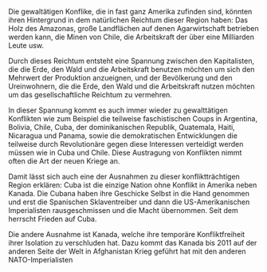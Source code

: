 Die gewaltätigen Konflike, die in fast ganz Amerika zufinden sind, könnten ihren Hintergrund in dem natürlichen Reichtum dieser Region haben: Das Holz des Amazonas, große Landflächen auf denen Agarwirtschaft betrieben werden kann, die Minen von Chile, die Arbeitskraft der über eine Milliarden Leute usw. 

Durch dieses Reichtum entsteht eine Spannung zwischen den Kapitalisten, die die Erde, den Wald und die Arbeitskraft benutzen möchten um sich den Mehrwert der Produktion anzueignen, und der Bevölkerung und den Ureinwohnern, die die Erde, den Wald und die Arbeitskraft nutzen möchten um das gesellschaftliche Reichtum zu vermehren.

In dieser Spannung kommt es auch immer wieder zu gewalttätigen Konflikten wie zum Beispiel die teilweise faschistischen Coups in Argentina, Bolivia, Chile, Cuba, der dominikanischen Republik, Quatemala, Haiti, Nicaragua und Panama, sowie die demokratischen Entwicklungen die teilweise durch Revolutionäre gegen diese Interessen verteidigt werden müssen wie in Cuba und Chile. Diese Austragung von Konflikten nimmt often die Art der neuen Kriege an.

Damit lässt sich auch eine der Ausnahmen zu dieser konfliktträchtigen Region erklären: Cuba ist die einzige Nation ohne Konflikt in Amerika neben Kanada. Die Cubana haben ihre Geschicke Selbst in die Hand genommen und erst die Spanischen Sklaventreiber und dann die US-Amerikanischen Imperialisten rausgeschmissen und die Macht übernommen. Seit dem herrscht Frieden auf Cuba.

Die andere Ausnahme ist Kanada, welche ihre temporäre Konfliktfreiheit ihrer Isolation zu verschluden hat. Dazu kommt das Kanada bis 2011 auf der anderen Seite der Welt in Afghanistan Krieg geführt hat mit den anderen NATO-Imperialisten 